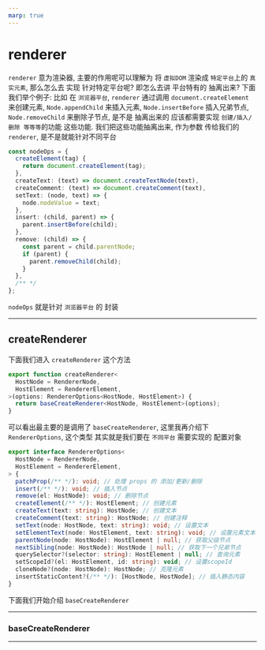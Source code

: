 ```yaml
---
marp: true
---
```


# renderer

`renderer` 意为渲染器, 主要的作用呢可以理解为 将 `虚拟DOM` 渲染成 `特定平台`上的 `真实元素`, 那么怎么去 实现 针对特定平台呢? 即怎么去讲 平台特有的 抽离出来? 下面我们举个例子: 比如 在 `浏览器平台`, `renderer` 通过调用 `document.createElement` 来创建元素, `Node.appendChild` 来插入元素, `Node.insertBefore` 插入兄弟节点, `Node.removeChild` 来删除子节点, 是不是 抽离出来的 应该都需要实现 `创建/插入/删除 等等等`的功能 这些功能. 我们把这些功能抽离出来, 作为参数 传给我们的 `renderer`, 是不是就能针对不同平台

```typescript
const nodeOps = {
  createElement(tag) {
    return document.createElement(tag);
  },
  createText: (text) => document.createTextNode(text),
  createComment: (text) => document.createComment(text),
  setText: (node, text) => {
    node.nodeValue = text;
  },
  insert: (child, parent) => {
    parent.insertBefore(child);
  },
  remove: (child) => {
    const parent = child.parentNode;
    if (parent) {
      parent.removeChild(child);
    }
  },
  /** */
};
```

`nodeOps` 就是针对 `浏览器平台` 的 封装

---

## createRenderer

下面我们进入 `createRenderer` 这个方法

```typescript
export function createRenderer<
  HostNode = RendererNode,
  HostElement = RendererElement,
>(options: RendererOptions<HostNode, HostElement>) {
  return baseCreateRenderer<HostNode, HostElement>(options);
}
```

可以看出最主要的是调用了 `baseCreateRenderer`, 这里我再介绍下 `RendererOptions`, 这个类型 其实就是我们要在 `不同平台` 需要实现的 配置对象

```typescript
export interface RendererOptions<
  HostNode = RendererNode,
  HostElement = RendererElement,
> {
  patchProp(/** */): void; // 处理 props 的 添加/更新/删除
  insert(/** */): void; // 插入节点
  remove(el: HostNode): void; // 删除节点
  createElement(/** */): HostElement; // 创建元素
  createText(text: string): HostNode; // 创建文本
  createComment(text: string): HostNode; // 创建注释
  setText(node: HostNode, text: string): void; // 设置文本
  setElementText(node: HostElement, text: string): void; // 设置元素文本
  parentNode(node: HostNode): HostElement | null; // 获取父级节点
  nextSibling(node: HostNode): HostNode | null; // 获取下一个兄弟节点
  querySelector?(selector: string): HostElement | null; // 查询元素
  setScopeId?(el: HostElement, id: string): void; // 设置scopeId
  cloneNode?(node: HostNode): HostNode; // 克隆元素
  insertStaticContent?(/** */): [HostNode, HostNode]; // 插入静态内容
}
```

下面我们开始介绍 `baseCreateRenderer`

---

### baseCreateRenderer

---
